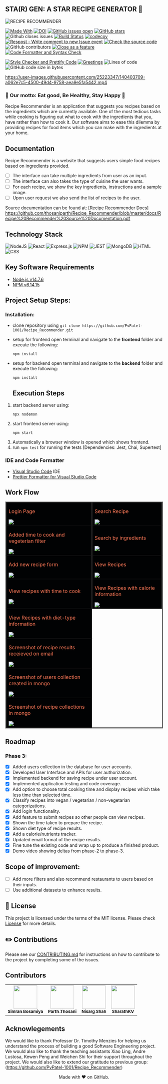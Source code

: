 ## STA(R) GEN: A STAR RECIPE GENERATOR 🍔

![RECIPE RECOMMENDER](https://user-images.githubusercontent.com/40118578/139968487-1150b64e-d8d3-4f2e-a5d3-9a48d19ff64b.gif)

[![Made With](https://img.shields.io/badge/made%20with-javascript-gree)](https://www.javascript.com/)
[![DOI](https://zenodo.org/badge/429944963.svg)](https://zenodo.org/badge/latestdoi/429944963)
[![GitHub issues open](https://img.shields.io/github/issues/thosaniparth/Recipe_Recommender)](https://github.com/thosaniparth/Recipe_Recommender/issues)
[![GitHub stars](https://badgen.net/github/stars/thosaniparth/Recipe_Recommender)](https://badgen.net/github/stars/thosaniparth/Recipe_Recommender)
![Github closes issues](https://img.shields.io/github/issues-closed-raw/thosaniparth/Recipe_Recommender)
[![Build Status](https://app.travis-ci.com/thosaniparth/Recipe_Recommender.svg?branch=master)](https://app.travis-ci.com/thosaniparth/Recipe_Recommender)
[![codecov](https://codecov.io/gh/thosaniparth/Recipe_Recommender/branch/master/graph/badge.svg?token=M48I2E3PLL)](https://codecov.io/gh/thosaniparth/Recipe_Recommender)
[![Respost - Write comment to new Issue event](https://github.com/thosaniparth/Recipe_Recommender/actions/workflows/Respost.yml/badge.svg)](https://github.com/thosaniparth/Recipe_Recommender/actions/workflows/Respost.yml)
[![Check the source code](https://github.com/thosaniparth/Recipe_Recommender/actions/workflows/codeFormatter.yml/badge.svg)](https://github.com/thosaniparth/Recipe_Recommender/actions/workflows/codeFormatter.yml)
![GitHub contributors](https://img.shields.io/github/contributors/thosaniparth/Recipe_Recommender)
[![Close as a feature](https://github.com/thosaniparth/Recipe_Recommender/actions/workflows/close_as_a_feature.yml/badge.svg)](https://github.com/thosaniparth/Recipe_Recommender/actions/workflows/close_as_a_feature.yml)
[![Code Formatter and Syntax Check](https://github.com/thosaniparth/Recipe_Recommender/actions/workflows/Code_Formatter_and_Syntax_Check.yml/badge.svg)](https://github.com/thosaniparth/Recipe_Recommender/actions/workflows/Code_Formatter_and_Syntax_Check.yml)
<!-- [![Running Code Coverage](https://github.com/thosaniparth/Recipe_Recommender/actions/workflows/coverage.yml/badge.svg)](https://github.com/thosaniparth/Recipe_Recommender/actions/workflows/coverage.yml) -->
[![Style Checker and Prettify Code](https://github.com/thosaniparth/Recipe_Recommender/actions/workflows/Style_Checker_and_Prettify_Code.yml/badge.svg)](https://github.com/thosaniparth/Recipe_Recommender/actions/workflows/Style_Checker_and_Prettify_Code.yml)
[![Greetings](https://github.com/thosaniparth/Recipe_Recommender/actions/workflows/greetings.yml/badge.svg)](https://github.com/thosaniparth/Recipe_Recommender/actions/workflows/greetings.yml)
![Lines of code](https://img.shields.io/tokei/lines/github/thosaniparth/Recipe_Recommender)
![GitHub code size in bytes](https://img.shields.io/github/languages/code-size/thosaniparth/Recipe_Recommender)

https://user-images.githubusercontent.com/25223347/140403709-a062e7c5-4500-49d4-9758-aea9e5fa5442.mp4

   <h3>🍔 Our motto: Eat good, Be Healthy, Stay Happy 🍔</h3>

  <p>
    Recipe Recommender is an application that suggests you recipes based on the ingredients which are currently available.
    One of the most tedious tasks while cooking is figuring out what to cook with the ingredients that you, have rather than how to cook it.
    Our software aims to ease this dilemma by providing recipes for food items which you can make with the ingredients at your home.
  </p>

## Documentation

Recipe Recommender is a website that suggests users simple food recipes based on ingredients provided.

- [ ] The interface can take multiple ingredients from user as an input.
- [ ] The interface can also takes the type of cuisine the user wants.
- [ ] For each recipe, we show the key ingredients, instructions and a sample image.
- [ ] Upon user request we also send the list of recipes to the user.

Source documentation can be found at: [Recipe Recommender Docs] https://github.com/thosaniparth/Recipe_Recommender/blob/master/docs/Recipe%20Recommender%20Source%20Documentation.pdf

## Technology Stack

![NodeJS](https://img.shields.io/badge/node.js-6DA55F?style=for-the-badge&logo=node.js&logoColor=white)
![React](https://img.shields.io/badge/react-%2320232a.svg?style=for-the-badge&logo=react&logoColor=%2361DAFB)
![Express.js](https://img.shields.io/badge/express.js-%23404d59.svg?style=for-the-badge&logo=express&logoColor=%2361DAFB)
![NPM](https://img.shields.io/badge/npm-CB3837?style=for-the-badge&logo=npm&logoColor=white)
![JEST](https://img.shields.io/badge/Jest-C21325?style=for-the-badge&logo=jest&logoColor=white)
![MongoDB](https://img.shields.io/badge/MongoDB-%234ea94b.svg?style=for-the-badge&logo=mongodb&logoColor=white)
![HTML](https://img.shields.io/badge/HTML5-E34F26?style=for-the-badge&logo=html5&logoColor=white)
![CSS](https://img.shields.io/badge/CSS3-1572B6?style=for-the-badge&logo=css3&logoColor=white)

## Key Software Requirements

- [Node.js v14.7.6](https://nodejs.org/en/download/)
- [NPM v6.14.15](https://nodejs.org/en/download/)

## Project Setup Steps:

### Installation:

- clone repository using `git clone https://github.com/PvPatel-1001/Recipe_Recommender.git`
- setup for frontend
  open terminal and navigate to the **frontend** folder and execute the following:
  ```
  npm install
  ```
- setup for backend
  open terminal and navigate to the **backend** folder and execute the following:

  ```
  npm install
  ```

  ## Execution Steps

1.  start backend server using:
    ```
    npx nodemon
    ```
2.  start frontend server using:
    ```
    npm start
    ```
3.  Automatically a browser window is opened which shows frontend.
4.  run `npm test` for running the tests [Dependencies: Jest, Chai, Supertest]

### IDE and Code Formatter

- [Visual Studio Code](https://code.visualstudio.com/) IDE
- [Prettier Formatter for Visual Studio Code](https://github.com/prettier/prettier-vscode/blob/main/README.md)

## Work Flow

<table border="2" bordercolorlight="#b9dcff" bordercolordark="#006fdd">

  <tr style="background: #010203 ">
    <td valign="left"> 
      <p style="color: #FF7A59"> Login Page
      </p>
      <a href="./images/prev_stage1.jpg"> 
        <img src="./images/Screen Shot 2021-12-04 at 5.12.44 PM.png" >      
      </a>
    </td>
    <td valign="left"> 
      <p style="color: #FF7A59"> Search Recipe
      </p>
      <a href="./images/current_stage1.png">
        <img src="./images/current_stage1.png"> 
      </a>
    </td>
  </tr>
  
  <tr style="background: #010203;"> 
    <td valign="left">
      <p style="color: #FF7A59"> Added time to cook and vegeterian filter
      </p>  
      <a href="./images/Screen Shot 2021-12-04 at 5.13.08 PM.png">
        <img src="./images/Screen Shot 2021-12-04 at 5.13.08 PM.png">    
      </a>
    </td>
    <td valign="left"> 
      <p style="color: #FF7A59"> Search by ingredients
      </p>
      <a href="./images/current_stage2.png">
        <img src="./images/current_stage2.png">          
      </a>
    </td>

  </tr> 
  
  <tr style="background: #010203;"> 
    <td valign="left">
     <p style="color: #FF7A59"> Add new recipe form
      </p>
     <a href="./images/Screen Shot 2021-12-04 at 5.12.59 PM.png">
        <img src="./images/Screen Shot 2021-12-04 at 5.12.59 PM.png"> 
      </a> 
    </td> 
    <td valign="left">
     <p style="color: #FF7A59"> View Recipes
      </p>
     <a href="./images/current_stage4.png">
        <img src="./images/current_stage4.png"> 
      </a> 
    </td> 
  </tr> 
  
   <tr style="background: #010203;"> 
    <td valign="left">
     <p style="color: #FF7A59"> View recipes with time to cook
      </p>
     <a href="./images/Screen Shot 2021-12-04 at 5.17.18 PM.png">
        <img src="./images/Screen Shot 2021-12-04 at 5.17.18 PM.png"> 
      </a> 
    </td> 
    <td valign="left">
     <p style="color: #FF7A59"> View Recipes with calorie information
      </p>
     <a href="./images/Screen Shot 2021-12-04 at 5.17.18 PM.png">
        <img src="./images/Screen Shot 2021-12-04 at 5.17.18 PM.png"> 
      </a> 
    </td> 
  </tr>
   
   <tr style="background: #010203 ">
    <td valign="left"> 
      <p style="color: #FF7A59"> View Recipes with diet-type information
      </p>
      <a href="./images/diet_type.png"> 
        <img src="./images/diet_type.png" >      
      </a>
    </td>
  </tr>
   <tr style="background: #010203 ">
    <td valign="left"> 
      <p style="color: #FF7A59"> Screenshot of recipe results receieved on email
      </p>
      <a href="./images/recipes-email.jpeg"> 
        <img src="./images/recipes-email.jpeg" >      
      </a>
    </td>
  </tr>
   <tr style="background: #010203 ">
    <td valign="left"> 
      <p style="color: #FF7A59"> Screenshot of users collection created in mongo
      </p>
      <a href="./images/user-collection-db.png"> 
        <img src="./images/user-collection-db.png" >      
      </a>
    </td>
  </tr>
   </tr>
   <tr style="background: #010203 ">
    <td valign="left"> 
      <p style="color: #FF7A59"> Screenshot of recipe collections in mongo
      </p>
      <a href="./images/db-screenshot.jpeg"> 
        <img src="./images/db-screenshot.jpeg" >      
      </a>
    </td>
  </tr>
 
 </table>

## Roadmap

<!--
### Phase 2: Completed tasks:

- [x] Improved the User Experience by embedding Dynamic scripts and CSS and made the interface self explanatory and easy from user perspective.
- [x] Hosted database on MongoDB server for better availability.
- [x] Improved the business logic and implemented parellelism for better efficiency.
- [x] Made the webpage publicly available by hosting the website on AWS and reduced the down time to 0.
- [x] Automated the continuous Deployment process using AWS providers on Terraform.
- [x] Configured and linked the frontend and backend servers dynamically using shell scrips and Terraform output state.
- [x] Created a more professional looking navigation buttons.
- [x] Added more advanced features for cuisine and improved the business logic for suggesting recipes based on combination of filters.
- [x] Implemented Email service for recommended recipes.
- [x] Implemented Travis CI and multiple other github workflows for Continuous Integration.
- [x] Made major improvements to the repository. Added a tagline, created a logo, etc.
- [x] Improved the code test coverage by adding more specialized test cases.
- [x] Added demo video which shows how the user will interact with our software. -->

### Phase 3:

- [x] Added users collection in the database for user accounts.
- [x] Developed User Interface and APIs for user authorization.
- [x] Implemented backend for saving recipe under user account.
- [x] Implemented application testing and code coverage.
- [x] Add option to choose total cooking time and display recipes which take less time than selected time.
- [x] Classify recipes into vegan / vegetarian / non-vegetarian categorizations.
- [x] Add login functionality.
- [x] Add feature to submit recipes so other people can view recipes.
- [x] Shown the time taken to prepare the recipe.
- [x] Shown diet type of recipe results.
- [x] Add a calorie/nutrients tracker.
- [x] Updated email format of the recipe results.
- [x] Fine tune the existing code and wrap up to produce a finished product.
- [x] Demo video showing deltas from phase-2 to phase-3.

## Scope of improvement:

- [ ] Add more filters and also recommend restaurants to users based on their inputs.
- [ ] Use additional datasets to enhance results.

## :page_facing_up: License <a name="License"></a>

This project is licensed under the terms of the MIT license. Please check [License](https://github.com/PvPatel-1001/Recipe_Recommender/blob/master/LICENSE) for more details.

## :pencil2: Contributions <a name="Contributions"></a>

Please see our [CONTRIBUTING.md](https://github.com/PvPatel-1001/Recipe_Recommender/blob/master/CONTRIBUTING.md) for instructions on how to contribute to the project by completing some of the issues.

## Contributors

<table>
  <tr>
    <td align="center"><a href="https://github.com/BosamiyaSimran"><img src="https://avatars.githubusercontent.com/BosamiyaSimran" width="75px;" alt=""/><br /><sub><b>Simran Bosamiya</b></sub></a></td>
    <td align="center"><a href="https://github.com/thosaniparth"><img src="https://avatars.githubusercontent.com/thosaniparth" width="75px;" alt=""/><br /><sub><b>Parth Thosani</b></sub></a><br /></td>
    <td align="center"><a href="https://github.com/freakNewton"><img src="https://avatars.githubusercontent.com/freakNewton" width="75px;" alt=""/><br /><sub><b>Nisarg Shah</b></sub></a><br /></td>
     <td align="center"><a href="https://github.com/sharathKV"><img src="https://avatars.githubusercontent.com/sharathKV" width="75px;" alt=""/><br /><sub><b>SharathKV</b></sub></a><br /></td>
   
  </tr>
</table>

## Acknowlegements

We would like to thank Professor Dr. Timothy Menzies for helping us understand the process of building a good Software Engineering project. We would also like to thank the teaching assistants Xiao Ling, Andre Lustosa, Kewen Peng and Weichen Shi for their support throughout the project. We would also like to extend our gratitude to previous group: (https://github.com/PvPatel-1001/Recipe_Recommender)

<p align="center">Made with ❤️ on GitHub.</p>

